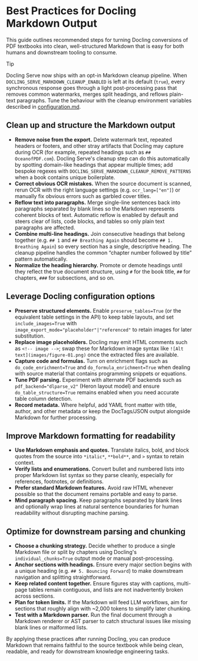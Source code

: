 # Best Practices for Docling Markdown Output

This guide outlines recommended steps for turning Docling conversions of PDF textbooks into clean, well-structured Markdown that is easy for both humans and downstream tooling to consume.

> [!TIP]
> Docling Serve now ships with an opt-in Markdown cleanup pipeline. When `DOCLING_SERVE_MARKDOWN_CLEANUP_ENABLED` is left at its default (`true`), every synchronous response goes through a light post-processing pass that removes common watermarks, merges split headings, and reflows plain-text paragraphs. Tune the behaviour with the cleanup environment variables described in [configuration.md](./configuration.md).

## Clean up and structure the Markdown output

- **Remove noise from the export.** Delete watermark text, repeated headers or footers, and other stray artifacts that Docling may capture during OCR (for example, repeated headings such as `## OceanofPDF.com`). Docling Serve's cleanup step can do this automatically by spotting domain-like headings that appear multiple times; add bespoke regexes with `DOCLING_SERVE_MARKDOWN_CLEANUP_REMOVE_PATTERNS` when a book contains unique boilerplate.
- **Correct obvious OCR mistakes.** When the source document is scanned, rerun OCR with the right language settings (e.g. `ocr_lang=["en"]`) or manually fix obvious errors such as garbled cover titles.
- **Reflow text into paragraphs.** Merge single-line sentences back into paragraphs separated by blank lines so the Markdown represents coherent blocks of text. Automatic reflow is enabled by default and steers clear of lists, code blocks, and tables so only plain text paragraphs are affected.
- **Combine multi-line headings.** Join consecutive headings that belong together (e.g. `## 1` and `## Breathing Again` should become `## 1. Breathing Again`) so every section has a single, descriptive heading. The cleanup pipeline handles the common “chapter number followed by title” pattern automatically.
- **Normalize the heading hierarchy.** Promote or demote headings until they reflect the true document structure, using `#` for the book title, `##` for chapters, `###` for subsections, and so on.

## Leverage Docling configuration options

- **Preserve structured elements.** Enable `preserve_tables=True` (or the equivalent table settings in the API) to keep table layouts, and set `include_images=True` with `image_export_mode="placeholder"|"referenced"` to retain images for later substitution.
- **Replace image placeholders.** Docling may emit HTML comments such as `<!-- image -->`; swap these for Markdown image syntax like `![Alt text](images/figure-01.png)` once the extracted files are available.
- **Capture code and formulas.** Turn on enrichment flags such as `do_code_enrichment=True` and `do_formula_enrichment=True` when dealing with source material that contains programming snippets or equations.
- **Tune PDF parsing.** Experiment with alternate PDF backends such as `pdf_backend="dlparse_v2"` (Heron layout model) and ensure `do_table_structure=True` remains enabled when you need accurate table column detection.
- **Record metadata.** Where helpful, add YAML front matter with title, author, and other metadata or keep the DocTags/JSON output alongside Markdown for further processing.

## Improve Markdown formatting for readability

- **Use Markdown emphasis and quotes.** Translate italics, bold, and block quotes from the source into `*italic*`, `**bold**`, and `>` syntax to retain context.
- **Verify lists and enumerations.** Convert bullet and numbered lists into proper Markdown list syntax so they parse cleanly, especially for references, footnotes, or definitions.
- **Prefer standard Markdown features.** Avoid raw HTML whenever possible so that the document remains portable and easy to parse.
- **Mind paragraph spacing.** Keep paragraphs separated by blank lines and optionally wrap lines at natural sentence boundaries for human readability without disrupting machine parsing.

## Optimize for downstream parsing and chunking

- **Choose a chunking strategy.** Decide whether to produce a single Markdown file or split by chapters using Docling's `individual_chunks=True` output mode or manual post-processing.
- **Anchor sections with headings.** Ensure every major section begins with a unique heading (e.g. `## 5. Bouncing Forward`) to make downstream navigation and splitting straightforward.
- **Keep related content together.** Ensure figures stay with captions, multi-page tables remain contiguous, and lists are not inadvertently broken across sections.
- **Plan for token limits.** If the Markdown will feed LLM workflows, aim for sections that roughly align with ~2,000 tokens to simplify later chunking.
- **Test with a Markdown parser.** Run the final document through a Markdown renderer or AST parser to catch structural issues like missing blank lines or malformed lists.

By applying these practices after running Docling, you can produce Markdown that remains faithful to the source textbook while being clean, readable, and ready for downstream knowledge engineering tasks.
